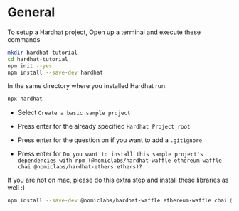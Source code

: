 # General

To setup a Hardhat project, Open up a terminal and execute these commands

```sh
mkdir hardhat-tutorial
cd hardhat-tutorial
npm init --yes
npm install --save-dev hardhat
```

In the same directory where you installed Hardhat run:

```sh
npx hardhat
```

- Select `Create a basic sample project`

- Press enter for the already specified `Hardhat Project root`

- Press enter for the question on if you want to add a `.gitignore`

- Press enter for `Do you want to install this sample project's dependencies with npm (@nomiclabs/hardhat-waffle ethereum-waffle chai @nomiclabs/hardhat-ethers ethers)?`

If you are not on mac, please do this extra step and install these libraries as well :)

```sh
npm install --save-dev @nomiclabs/hardhat-waffle ethereum-waffle chai @nomiclabs/hardhat-ethers ethers
```
